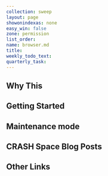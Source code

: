 ```yaml
---
collection: sweep
layout: page
showonindexas: none
easy_win: false
zone: permission
list_order:
name: browser.md
title:
weekly_todo_text:
quarterly_task:
---
```

## Why This

## Getting Started

## Maintenance mode

## CRASH Space Blog Posts

## Other Links

